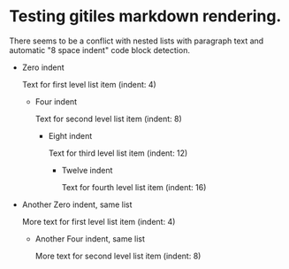 # Testing gitiles markdown rendering.

There seems to be a conflict with nested lists with paragraph text and automatic
"8 space indent" code block detection.

* Zero indent

    Text for first level list item (indent: 4)

    * Four indent

        Text for second level list item (indent: 8)

        * Eight indent

            Text for third level list item (indent: 12)

            * Twelve indent

                Text for fourth level list item (indent: 16)

* Another Zero indent, same list

    More text for first level list item (indent: 4)

    * Another Four indent, same list

        More text for second level list item (indent: 8)
